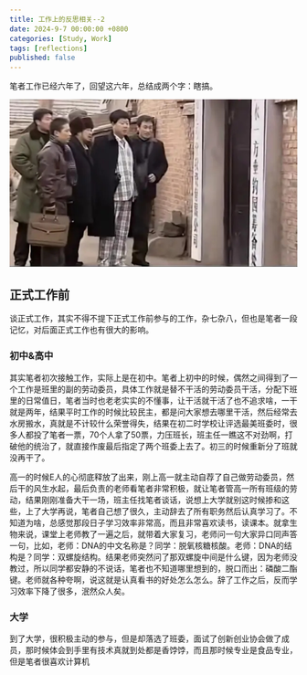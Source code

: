 ```yaml
---
title: 工作上的反思相关--2
date: 2024-9-7 00:00:00 +0800
categories: [Study, Work]
tags: [reflections]
published: false
---
```


笔者工作已经六年了，回望这六年，总结成两个字：瞎搞。

![截图](/assets/image/2024/9/20240918035042.png)

## 正式工作前

谈正式工作，其实不得不提下正式工作前参与的工作，杂七杂八，但也是笔者一段记忆，对后面正式工作也有很大的影响。


### 初中&高中

其实笔者初次接触工作，实际上是在初中。笔者上初中的时候，偶然之间得到了一个工作是班里的副的劳动委员，具体工作就是替不干活的劳动委员干活，分配下班里的日常值日，笔者当时也老老实实的不懂事，让干活就干活了也不追求啥，一干就是两年，结果平时工作的时候比较民主，都是问大家想去哪里干活，然后经常去水房搬水，真就是不计较什么荣誉得失，结果在初二时学校让评选最美班委时，很多人都投了笔者一票，70个人拿了50票，力压班长，班主任一瞧这不对劲啊，打破他的统治了，就直接作废最后指定了两个班委上去了。初三的时候重新分了班就没再干了。

高一的时候E人的心彻底释放了出来，刚上高一就主动自荐了自己做劳动委员，然后干的风生水起，最后负责的老师看笔者非常积极，就让笔者管高一所有班级的劳动，结果刚刚准备大干一场，班主任找笔者谈话，说想上大学就别这时候掺和这些，上了大学再说，笔者自己想了很久，主动辞去了所有职务然后认真学习了。不知道为啥，总感觉那段日子学习效率非常高，而且非常喜欢读书，读课本。就拿生物来说，课堂上老师教了一遍之后，就带着大家复习，老师问一句大家异口同声答一句，比如，老师：DNA的中文名称是？同学：脱氧核糖核酸。老师：DNA的结构是？同学：双螺旋结构。结果老师突然问了那双螺旋中间是什么键，因为老师没教过，所以同学都安静的不说话，笔者也不知道哪里想到的，脱口而出：磷酸二酯键。老师就各种夸啊，说这就是认真看书的好处怎么怎么。辞了工作之后，反而学习效率下降了很多，泯然众人矣。

### 大学

到了大学，很积极主动的参与，但是却落选了班委，面试了创新创业协会做了成员，那时候体会到手里有技术真就到处都是香饽饽，而且那时候专业是食品专业，但是笔者很喜欢计算机

